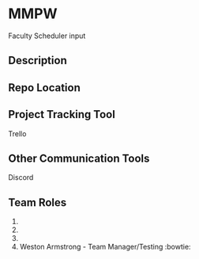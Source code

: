 # MMPW
Faculty Scheduler input

## Description

## Repo Location

## Project Tracking Tool

Trello

## Other Communication Tools

Discord

## Team Roles

1. 
1.
1.
1. Weston Armstrong - Team Manager/Testing :bowtie:

